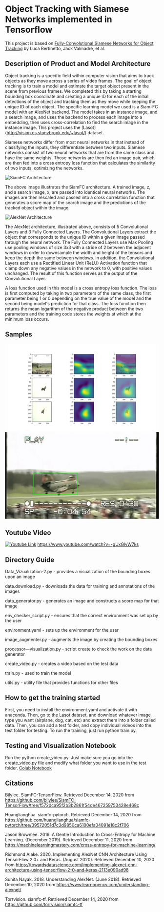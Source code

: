 # Object Tracking with Siamese Networks implemented in Tensorflow
This project is based on [Fully-Convolutional Siamese Networks for Object Tracking](https://www.robots.ox.ac.uk/~luca/siamese-fc.html) by Luca Bertinetto, Jack Valmadre, et al.
## Description of Product and Model Architecture
Object tracking is a specific field within computer vision that aims to track objects as they move across a series of video frames. The goal of object tracking is to train a model and estimate the target object present in the scene from previous frames. We completed this by taking a starting bounding box coordinate and creating a unique ID for each of the initial detections of the object and tracking them as they move while keeping the unique ID of each object. The specific learning model we used is a Siam-FC model with an AlexNet backend. The model takes in an instance image, and a search image, and uses the backend to process each image into a embedding, then uses cross-correlation to find the search image in the instance image. This project uses the [Lasot]
(http://vision.cs.stonybrook.edu/~lasot/) dataset.

Siamese networks differ from most neural networks in that instead of classifying the inputs, they differentiate between two inputs. Siamese networks consist of two neural networks that are from the same class and have the same weights. Those networks are then fed an image pair, which are then fed into a cross entropy loss function that calculates the similarity of two inputs, optimizing the networks.

<img src="https://www.robots.ox.ac.uk/~luca/stuff/siamesefc_conv-explicit.jpg" alt = "SiamFC Architecture"/>

The above image illustrates the SiamFC architecture. A trained image, z, and a search image, x, are passed into identical neural networks. The images are then rescaled and passed into a cross correlation function that generates a score map of the search image and the predictions of the tracked object within the image.

<img src="https://miro.medium.com/max/1400/1*5bnqbGcBSLzaNMsz5dHkfg.png" alt = "AlexNet Architecture"/>

The AlexNet architecture, illustrated above, consists of 5 Convolutional Layers and 3 Fully Connected Layers. The Convolutional Layers extract the object that corresponds to the unique ID within a given image passed through the neural network. The Fully Connected Layers use Max Pooling use pooling windows of size 3x3 with a stride of 2 between the adjacent windows in order to downsample the width and height of the tensors and keep the depth the same between windows. In addition, the Convolutional Layers each use a Rectified Linear Unit (ReLU) Activation function that clamp down any negative values in the network to 0, with positive values unchanged. The result of this function serves as the output of the Convolutional Layer.

A loss function used in this model is a cross entropy loss function. The loss is first computed by taking in two parameters of the same class, the first parameter being 1 or 0 depending on the true value of the model and the second being model's prediction for that class. The loss function then returns the mean logarithm of the negative product between the two parameters and the training code stores the weights at which at the minimum loss occurs. 

## Samples
![Alt text](samples/1.png "Sample Image")
![Alt text](samples/video.gif "Sample Video")

## Youtube Video
[![Youtube Link](https://img.youtube.com/vi/-gUxGlvW7ks/0.jpg)](https://www.youtube.com/watch?v=-gUxGlvW7ks)
https://www.youtube.com/watch?v=-gUxGlvW7ks

## Directory Guide
Data_Vizualization-2.py - provides a visualization of the bounding boxes upon an image

data.download.py - downloads the data for training and annotations of the images 

data_generator.py - generates an image and constructs a score map for that image

env_checker_script.py - ensures that the correct environment was set up by the user

environment.yaml - sets up the environment for the user

image_augmenter.py - augments the image by creating the bounding boxes 

processor—visualization.py - script create to check the work on the data generator 

create_video.py - creates a video based on the test data

train.py - used to train the model

utils.py - utility file that provides functions for other files

## How to get the training started
First, you need to install the environment.yaml and activate it with anaconda.
Then, go to the [Lasot](http://vision.cs.stonybrook.edu/~lasot/) dataset, and download whatever image type you want (airplane, dog, cat, etc) and extract them into a folder called data. Then, you can add a test folder, and copy individual videos into the test folder for testing. To run the training, just run python train.py.

## Testing and Visualization Notebook
Run the python create_video.py. Just make sure you go into the create_video.py file and modify what folder you want to use in the test folder.
[Colab Notebook](https://colab.research.google.com/drive/1N6iv5DFCrvkdAvlU3xLz87_mMWimnAUk?usp=sharing)

## Citations
Bilylee. SiamFC-TensorFlow. Retrieved December 14, 2020 from https://github.com/bilylee/SiamFC-TensorFlow/tree/f572dca95f2b3b2861f54de467259753428e468c 

Huanglianghua. siamfc-pytorch. Retrieved December 14, 2020 from https://github.com/huanglianghua/siamfc-pytorch/tree/39572051d7c3d9850ca6100efa04091e18c2f706 

Jason Brownlee. 2019. A Gentle Introduction to Cross-Entropy for Machine Learning. (December 2019). Retrieved December 11, 2020 from https://machinelearningmastery.com/cross-entropy-for-machine-learning/ 

Richmond Alake. 2020. Implementing AlexNet CNN Architecture Using TensorFlow 2.0+ and Keras. (August 2020). Retrieved December 10, 2020 from https://towardsdatascience.com/implementing-alexnet-cnn-architecture-using-tensorflow-2-0-and-keras-2113e090ad98 

Sunita Nayak. 2018. Understanding AlexNet. (June 2018). Retrieved December 10, 2020 from https://www.learnopencv.com/understanding-alexnet/ 

Torrvision. siamfc-tf. Retrieved December 14, 2020 from https://github.com/torrvision/siamfc-tf 
